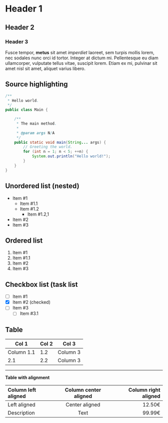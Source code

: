  
# Header 1

## Header 2

### Header 3

Fusce tempor, **metus** sit amet *imperdiet* laoreet, sem turpis mollis lorem, nec sodales nunc orci id tortor.
Integer at dictum mi. Pellentesque eu diam ullamcorper, vulputate tellus vitae, suscipit lorem.
Etiam ex mi, pulvinar sit amet nisl sit amet, aliquet varius libero.

## Source highlighting

```java
/**
 * Hello world.
 */
public class Main {

    /**
     * The main method.
     *
     * @param args N/A
     */
    public static void main(String... args) {
        // Greeting the world.
        for (int n = 1; n < 5; ++n) {
            System.out.println("Hello world!");
        }
    }
}
```

## Unordered list (nested)

- Item #1
  - Item #1.1
  - Item #1.2
    - Item #1.2,1
- Item #2
- Item #3

## Ordered list

1. Item #1
  1. Item #1.1
1. Item #2
1. Item #3

## Checkbox list (task list
- [ ] Item #1
- [x] Item #2 (checked)
- [ ] Item #3
  - [ ] Item #3.1

## Table
| Col 1       | Col 2       | Col 3      |
| ----------- | ----------- | ---------- |
| Column 1.1  | 1.2         | Column 3   |
| 2.1         | 2.2         | Column 3   |

----

**Table with alignment**

| Column left aligned | Column center aligned | Column right aligned |
| :---                |    :----:             |          ---:        |
| Left aligned        | Center aligned        | 12.50€               |
| Description          | Text                  | 99.99€               |
